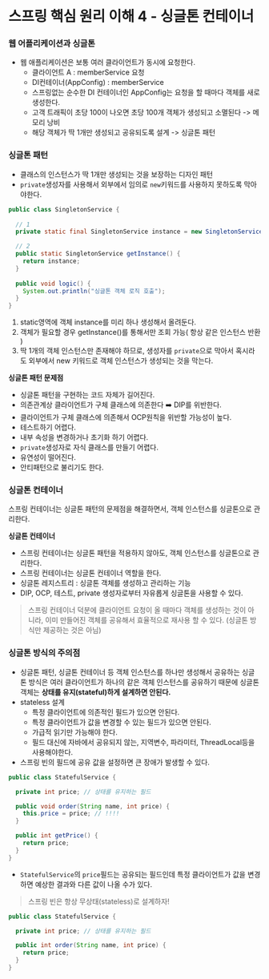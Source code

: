# 스프링 핵심 원리 이해 4 - 싱글톤 컨테이너

### 웹 어플리케이션과 싱글톤
* 웹 애플리케이션은 보통 여러 클라이언트가 동시에 요청한다.
  * 클라이언트 A : memberService 요청
  * DI컨테이너(AppConfig) : memberService
  * 스프링없는 순수한 DI 컨테이너인 AppConfig는 요청을 할 때마다 객체를 새로 생성한다. 
  * 고객 트래픽이 초당 100이 나오면 초당 100개 객체가 생성되고 소멸된다 -> 메모리 낭비
  * 해당 객체가 딱 1개만 생성되고 공유되도록 설계 -> 싱글톤 패턴
  
### 싱글톤 패턴
* 클래스의 인스턴스가 딱 1개만 생성되는 것을 보장하는 디자인 패턴
* `private`생성자를 사용해서 외부에서 임의로 `new`키워드를 사용하지 못하도록 막아야한다. 
```java
public class SingletonService { 
    
  // 1
  private static final SingletonService instance = new SingletonService();

  // 2
  public static SingletonService getInstance() {
    return instance;
  }
  
  public void logic() {
    System.out.println("싱글톤 객체 로직 호출");
  }
}
```
1. static영역에 객체 instance를 미리 하나 생성해서 올려둔다. 
2. 객체가 필요할 경우 getInstance()를 통해서만 조회 가능( 항상 같은 인스턴스 반환 )
3. 딱 1개의 객체 인스턴스만 존재해야 하므로, 생성자를 `private`으로 막아서 혹시라도 외부에서 new 키워드로 객체 인스턴스가 생성되는 것을 막는다.

**싱글톤 패턴 문제점**
* 싱글톤 패턴을 구현하는 코드 자체가 길어진다. 
* 의존관계상 클라이언트가 구체 클래스에 의존한다 ➡️ DIP를 위반한다.
* 클라이언트가 구체 클래스에 의존해서 OCP원칙을 위반할 가능성이 높다. 
* 테스트하기 어렵다. 
* 내부 속성을 변경하거나 초기화 하기 어렵다. 
* `private`생성자로 자식 클래스를 만들기 어렵다. 
* 유연성이 떨어진다. 
* 안티패턴으로 불리기도 한다. 

### 싱글톤 컨테이너
스프링 컨테이너는 싱글톤 패턴의 문제점을 해결하면서, 객체 인스턴스를 싱글톤으로 관리한다. 

**싱글톤 컨테이너**
* 스프링 컨테이너는 싱글톤 패턴을 적용하지 않아도, 객체 인스턴스를 싱글톤으로 관리한다. 
* 스프링 컨테이너는 싱글톤 컨테이너 역할을 한다.
* 싱글톤 레지스트리 : 싱글톤 객체를 생성하고 관리하는 기능
* DIP, OCP, 테스트, private 생성자로부터 자유롭게 싱글톤을 사용할 수 있다.

> 스프링 컨테이너 덕분에 클라이언트 요청이 올 때마다 객체를 생성하는 것이 아니라, 
> 이미 만들어진 객체를 공유해서 효율적으로 재사용 할 수 있다. (싱글톤 방식만 제공하는 것은 아님)


### 싱글톤 방식의 주의점
* 싱글톤 패턴, 싱글톤 컨테이너 등 객체 인스턴스를 하나만 생성해서 공유하는 싱글톤 방식은
여러 클라이언트가 하나의 같은 객체 인스턴스를 공유하기 때문에 싱글톤 객체는 **상태를 유지(stateful)하게 설계하면 안된다.**
* stateless 설계
  * 특정 클라이언트에 의존적인 필드가 있으면 안된다. 
  * 특정 클라이언트가 값을 변경할 수 있는 필드가 있으면 안된다. 
  * 가급적 읽기만 가능해야 한다. 
  * 필드 대신에 자바에서 공유되지 않는, 지역변수, 파라미터, ThreadLocal등을 사용해야한다. 
* 스프링 빈의 필드에 공유 값을 설정하면 큰 장애가 발생할 수 있다.
```java
public class StatefulService {

  private int price; // 상태를 유지하는 필드

  public void order(String name, int price) {
    this.price = price; // !!!!
  }

  public int getPrice() {
    return price;
  }
}
```
* `StatefulService`의 `price`필드는 공유되는 필드인데 특정 클라이언트가 값을 변경하면
예상한 결과와 다른 값이 나올 수가 있다.

> 스프링 빈은 항상 무상태(stateless)로 설계하자!
```java
public class StatefulService {

  private int price; // 상태를 유지하는 필드

  public int order(String name, int price) {
    return price;
  }
}
```